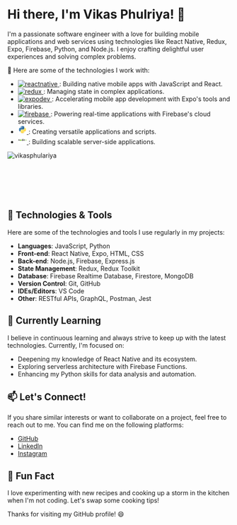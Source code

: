 # Hi there, I'm Vikas Phulriya! 👋

I'm a passionate software engineer with a love for building mobile applications and web services using technologies like React Native, Redux, Expo, Firebase, Python, and Node.js. I enjoy crafting delightful user experiences and solving complex problems.

🚀 Here are some of the technologies I work with:

-   <a href="https://reactnative.dev/" target="_blank" rel="noreferrer">
            <img src="https://reactnative.dev/img/header_logo.svg" alt="reactnative" width="20" height="20"/>
        </a>: Building native mobile apps with JavaScript and React.
-   <a href="https://redux.js.org/" target="_blank" rel="noreferrer">
            <img src="https://d33wubrfki0l68.cloudfront.net/0834d0215db51e91525a25acf97433051f280f2f/c30f5/img/redux.svg" alt="redux" width="20" height="20"/>
        </a>: Managing state in complex applications.
- <a href="https://expo.dev/" target="_blank" rel="noreferrer">
            <img src="https://seeklogo.com/images/E/expo-go-app-logo-BBBE394CB8-seeklogo.com.png" alt="expodev" width="20" height="20"/>
        </a>: Accelerating mobile app development with Expo's tools and libraries.
- <a href="https://firebase.google.com/" target="_blank" rel="noreferrer">
            <img src="https://www.vectorlogo.zone/logos/firebase/firebase-icon.svg" alt="firebase" width="20" height="20"/>
        </a>: Powering real-time applications with Firebase's cloud services.
-  <a href="https://www.python.org" target="_blank" rel="noreferrer">
            <img src="https://raw.githubusercontent.com/devicons/devicon/master/icons/python/python-original.svg" alt="python" width="20" height="20"/>
        </a>: Creating versatile applications and scripts.
-  <a href="https://nodejs.org" target="_blank" rel="noreferrer">
            <img src="https://raw.githubusercontent.com/devicons/devicon/master/icons/nodejs/nodejs-original-wordmark.svg" alt="nodejs" width="20" height="20"/>
        </a>: Building scalable server-side applications.



<!--<p align="left"> <img src="https://komarev.com/ghpvc/?username=vikasphulariya&label=Profile%20views&color=0e75b6&style=flat" alt="vikasphulariya" /> </p>-->



<p><img align="left" src="https://github-readme-stats.vercel.app/api/top-langs?username=vikasphulariya&show_icons=true&locale=en&layout=compact" alt="vikasphulariya" /></p>
</br>
</br>
</br>
</br>
</br>
</br>


## 🔧 Technologies & Tools

Here are some of the technologies and tools I use regularly in my projects:

- **Languages**: JavaScript, Python
- **Front-end**: React Native, Expo, HTML, CSS
- **Back-end**: Node.js, Firebase, Express.js
- **State Management**: Redux, Redux Toolkit
- **Database**: Firebase Realtime Database, Firestore, MongoDB
- **Version Control**: Git, GitHub
- **IDEs/Editors**: VS Code
- **Other**: RESTful APIs, GraphQL, Postman, Jest

## 🌱 Currently Learning

I believe in continuous learning and always strive to keep up with the latest technologies. Currently, I'm focused on:

- Deepening my knowledge of React Native and its ecosystem.
- Exploring serverless architecture with Firebase Functions.
- Enhancing my Python skills for data analysis and automation.

## 📫 Let's Connect!

If you share similar interests or want to collaborate on a project, feel free to reach out to me. You can find me on the following platforms:

- [GitHub](https://github.com/vikasphulariya)
- [LinkedIn](https://www.linkedin.com/in/vikas-p-657784131/)
- [Instagram](https://twitter.com/vikasphulariya](https://www.instagram.com/vikas__phulriya/))

## 🌟 Fun Fact

I love experimenting with new recipes and cooking up a storm in the kitchen when I'm not coding. Let's swap some cooking tips!

Thanks for visiting my GitHub profile! 😄
